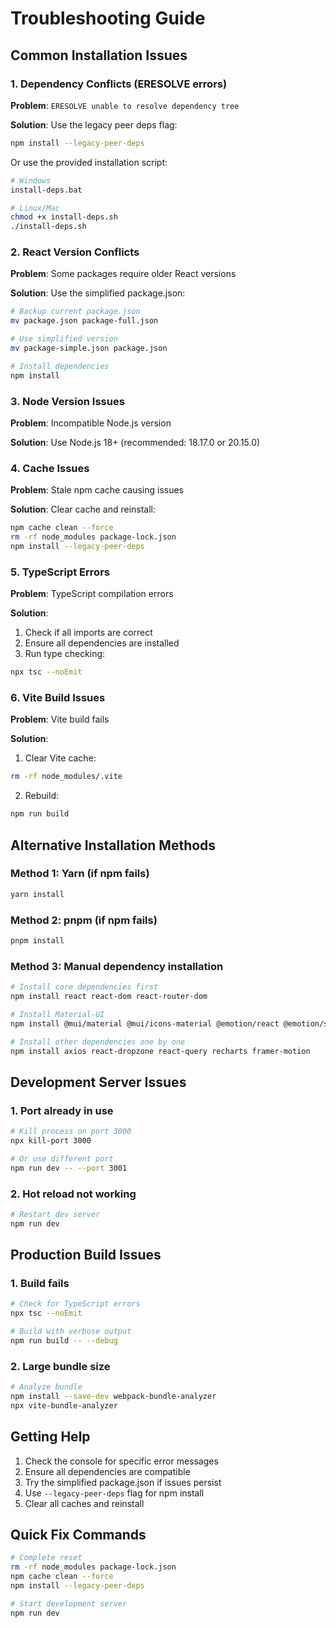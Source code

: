 # Troubleshooting Guide

## Common Installation Issues

### 1. Dependency Conflicts (ERESOLVE errors)

**Problem**: `ERESOLVE unable to resolve dependency tree`

**Solution**: Use the legacy peer deps flag:
```bash
npm install --legacy-peer-deps
```

Or use the provided installation script:
```bash
# Windows
install-deps.bat

# Linux/Mac
chmod +x install-deps.sh
./install-deps.sh
```

### 2. React Version Conflicts

**Problem**: Some packages require older React versions

**Solution**: Use the simplified package.json:
```bash
# Backup current package.json
mv package.json package-full.json

# Use simplified version
mv package-simple.json package.json

# Install dependencies
npm install
```

### 3. Node Version Issues

**Problem**: Incompatible Node.js version

**Solution**: Use Node.js 18+ (recommended: 18.17.0 or 20.15.0)

### 4. Cache Issues

**Problem**: Stale npm cache causing issues

**Solution**: Clear cache and reinstall:
```bash
npm cache clean --force
rm -rf node_modules package-lock.json
npm install --legacy-peer-deps
```

### 5. TypeScript Errors

**Problem**: TypeScript compilation errors

**Solution**: 
1. Check if all imports are correct
2. Ensure all dependencies are installed
3. Run type checking:
```bash
npx tsc --noEmit
```

### 6. Vite Build Issues

**Problem**: Vite build fails

**Solution**:
1. Clear Vite cache:
```bash
rm -rf node_modules/.vite
```

2. Rebuild:
```bash
npm run build
```

## Alternative Installation Methods

### Method 1: Yarn (if npm fails)
```bash
yarn install
```

### Method 2: pnpm (if npm fails)
```bash
pnpm install
```

### Method 3: Manual dependency installation
```bash
# Install core dependencies first
npm install react react-dom react-router-dom

# Install Material-UI
npm install @mui/material @mui/icons-material @emotion/react @emotion/styled

# Install other dependencies one by one
npm install axios react-dropzone react-query recharts framer-motion
```

## Development Server Issues

### 1. Port already in use
```bash
# Kill process on port 3000
npx kill-port 3000

# Or use different port
npm run dev -- --port 3001
```

### 2. Hot reload not working
```bash
# Restart dev server
npm run dev
```

## Production Build Issues

### 1. Build fails
```bash
# Check for TypeScript errors
npx tsc --noEmit

# Build with verbose output
npm run build -- --debug
```

### 2. Large bundle size
```bash
# Analyze bundle
npm install --save-dev webpack-bundle-analyzer
npx vite-bundle-analyzer
```

## Getting Help

1. Check the console for specific error messages
2. Ensure all dependencies are compatible
3. Try the simplified package.json if issues persist
4. Use `--legacy-peer-deps` flag for npm install
5. Clear all caches and reinstall

## Quick Fix Commands

```bash
# Complete reset
rm -rf node_modules package-lock.json
npm cache clean --force
npm install --legacy-peer-deps

# Start development server
npm run dev
```

